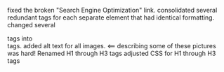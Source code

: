 fixed the broken "Search Engine Optimization" link.
consolidated several redundant tags for each separate element that had identical formatting.
changed several <div> tags into <section> tags.
added alt text for all images. <== describing some of these pictures was hard!
Renamed H1 through H3 tags
adjusted CSS for H1 through H3 tags